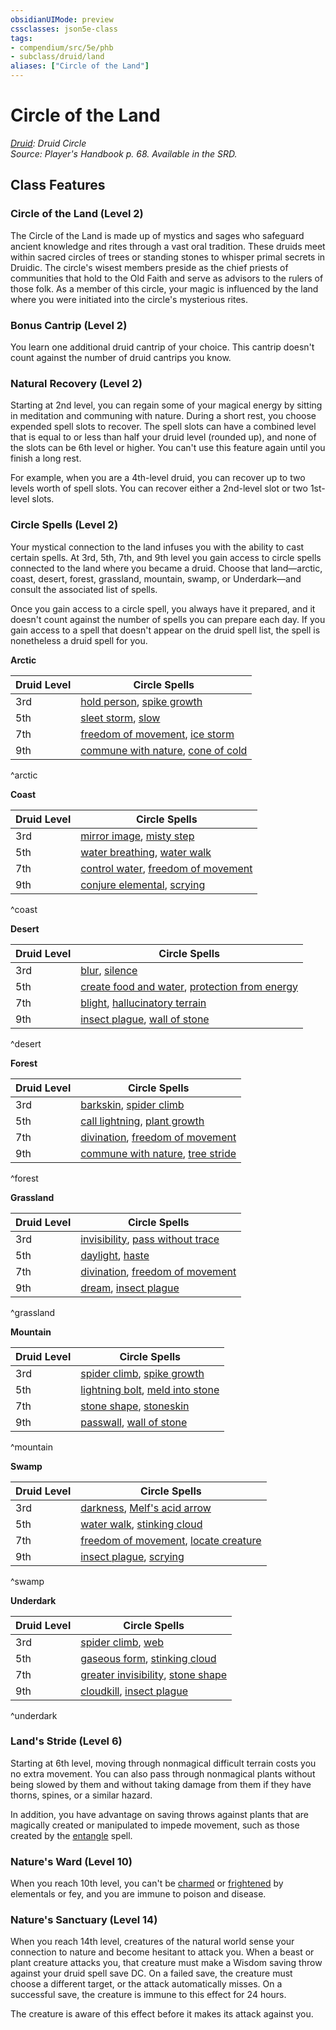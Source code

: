 ```yaml
---
obsidianUIMode: preview
cssclasses: json5e-class
tags:
- compendium/src/5e/phb
- subclass/druid/land
aliases: ["Circle of the Land"]
---
```

# Circle of the Land
*[Druid](git/3-Mechanics/CLI/classes/druid.md): Druid Circle*  
*Source: Player's Handbook p. 68. Available in the SRD.*  


## Class Features

### Circle of the Land (Level 2)

The Circle of the Land is made up of mystics and sages who safeguard ancient knowledge and rites through a vast oral tradition. These druids meet within sacred circles of trees or standing stones to whisper primal secrets in Druidic. The circle's wisest members preside as the chief priests of communities that hold to the Old Faith and serve as advisors to the rulers of those folk. As a member of this circle, your magic is influenced by the land where you were initiated into the circle's mysterious rites.

### Bonus Cantrip (Level 2)

You learn one additional druid cantrip of your choice. This cantrip doesn't count against the number of druid cantrips you know.

### Natural Recovery (Level 2)

Starting at 2nd level, you can regain some of your magical energy by sitting in meditation and communing with nature. During a short rest, you choose expended spell slots to recover. The spell slots can have a combined level that is equal to or less than half your druid level (rounded up), and none of the slots can be 6th level or higher. You can't use this feature again until you finish a long rest.

For example, when you are a 4th-level druid, you can recover up to two levels worth of spell slots. You can recover either a 2nd-level slot or two 1st-level slots.

### Circle Spells (Level 2)

Your mystical connection to the land infuses you with the ability to cast certain spells. At 3rd, 5th, 7th, and 9th level you gain access to circle spells connected to the land where you became a druid. Choose that land—arctic, coast, desert, forest, grassland, mountain, swamp, or Underdark—and consult the associated list of spells.

Once you gain access to a circle spell, you always have it prepared, and it doesn't count against the number of spells you can prepare each day. If you gain access to a spell that doesn't appear on the druid spell list, the spell is nonetheless a druid spell for you.

**Arctic**

| Druid Level | Circle Spells |
|-------------|---------------|
| 3rd | [hold person](hold-person.md), [spike growth](spike-growth.md) |
| 5th | [sleet storm](sleet-storm.md), [slow](slow.md) |
| 7th | [freedom of movement](freedom-of-movement.md), [ice storm](ice-storm.md) |
| 9th | [commune with nature](commune-with-nature.md), [cone of cold](cone-of-cold.md) |
^arctic

**Coast**

| Druid Level | Circle Spells |
|-------------|---------------|
| 3rd | [mirror image](mirror-image.md), [misty step](misty-step.md) |
| 5th | [water breathing](water-breathing.md), [water walk](water-walk.md) |
| 7th | [control water](control-water.md), [freedom of movement](freedom-of-movement.md) |
| 9th | [conjure elemental](conjure-elemental.md), [scrying](scrying.md) |
^coast

**Desert**

| Druid Level | Circle Spells |
|-------------|---------------|
| 3rd | [blur](blur.md), [silence](silence.md) |
| 5th | [create food and water](create-food-and-water.md), [protection from energy](protection-from-energy.md) |
| 7th | [blight](blight.md), [hallucinatory terrain](hallucinatory-terrain.md) |
| 9th | [insect plague](insect-plague.md), [wall of stone](wall-of-stone.md) |
^desert

**Forest**

| Druid Level | Circle Spells |
|-------------|---------------|
| 3rd | [barkskin](barkskin.md), [spider climb](spider-climb.md) |
| 5th | [call lightning](call-lightning.md), [plant growth](plant-growth.md) |
| 7th | [divination](divination.md), [freedom of movement](freedom-of-movement.md) |
| 9th | [commune with nature](commune-with-nature.md), [tree stride](tree-stride.md) |
^forest

**Grassland**

| Druid Level | Circle Spells |
|-------------|---------------|
| 3rd | [invisibility](invisibility.md), [pass without trace](pass-without-trace.md) |
| 5th | [daylight](daylight.md), [haste](haste.md) |
| 7th | [divination](divination.md), [freedom of movement](freedom-of-movement.md) |
| 9th | [dream](dream.md), [insect plague](insect-plague.md) |
^grassland

**Mountain**

| Druid Level | Circle Spells |
|-------------|---------------|
| 3rd | [spider climb](spider-climb.md), [spike growth](spike-growth.md) |
| 5th | [lightning bolt](lightning-bolt.md), [meld into stone](meld-into-stone.md) |
| 7th | [stone shape](stone-shape.md), [stoneskin](stoneskin.md) |
| 9th | [passwall](passwall.md), [wall of stone](wall-of-stone.md) |
^mountain

**Swamp**

| Druid Level | Circle Spells |
|-------------|---------------|
| 3rd | [darkness](darkness.md), [Melf's acid arrow](melfs-acid-arrow.md) |
| 5th | [water walk](water-walk.md), [stinking cloud](stinking-cloud.md) |
| 7th | [freedom of movement](freedom-of-movement.md), [locate creature](locate-creature.md) |
| 9th | [insect plague](insect-plague.md), [scrying](scrying.md) |
^swamp

**Underdark**

| Druid Level | Circle Spells |
|-------------|---------------|
| 3rd | [spider climb](spider-climb.md), [web](web.md) |
| 5th | [gaseous form](gaseous-form.md), [stinking cloud](stinking-cloud.md) |
| 7th | [greater invisibility](greater-invisibility.md), [stone shape](stone-shape.md) |
| 9th | [cloudkill](cloudkill.md), [insect plague](insect-plague.md) |
^underdark

### Land's Stride (Level 6)

Starting at 6th level, moving through nonmagical difficult terrain costs you no extra movement. You can also pass through nonmagical plants without being slowed by them and without taking damage from them if they have thorns, spines, or a similar hazard.

In addition, you have advantage on saving throws against plants that are magically created or manipulated to impede movement, such as those created by the [entangle](entangle.md) spell.

### Nature's Ward (Level 10)

When you reach 10th level, you can't be [charmed](conditions.md#charmed) or [frightened](conditions.md#frightened) by elementals or fey, and you are immune to poison and disease.

### Nature's Sanctuary (Level 14)

When you reach 14th level, creatures of the natural world sense your connection to nature and become hesitant to attack you. When a beast or plant creature attacks you, that creature must make a Wisdom saving throw against your druid spell save DC. On a failed save, the creature must choose a different target, or the attack automatically misses. On a successful save, the creature is immune to this effect for 24 hours.

The creature is aware of this effect before it makes its attack against you.